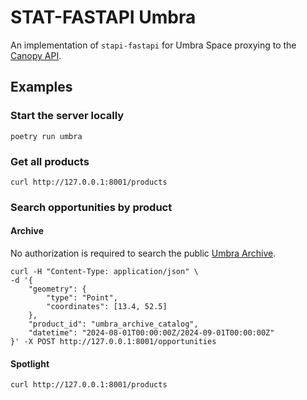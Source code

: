 # STAT-FASTAPI Umbra
An implementation of `stapi-fastapi` for Umbra Space proxying to the [Canopy API](https://docs.canopy.umbra.space/reference).

## Examples

### Start the server locally

```
poetry run umbra
```

### Get all products

```
curl http://127.0.0.1:8001/products
```

### Search opportunities by product

#### Archive

No authorization is required to search the public [Umbra Archive](https://docs.canopy.umbra.space/docs/archive-catalog-searching-via-stac-api).

```
curl -H "Content-Type: application/json" \
-d '{
    "geometry": {
        "type": "Point",
        "coordinates": [13.4, 52.5]
    },
    "product_id": "umbra_archive_catalog",
    "datetime": "2024-08-01T00:00:00Z/2024-09-01T00:00:00Z"
}' -X POST http://127.0.0.1:8001/opportunities
```

#### Spotlight

```
curl http://127.0.0.1:8001/products
```
